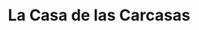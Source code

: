 ---
title: "La Casa de las Carcasas"
url: /granada/la-casa-de-las-carcasas/
shop: teléfono móvil
---